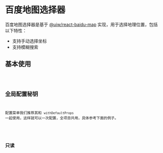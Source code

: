 # 百度地图选择器

百度地图选择器是基于 [@uiw/react-baidu-map](https://github.com/uiwjs/react-baidu-map/) 实现，用于选择地理位置，包括以下特性：

- 支持手动选择坐标
- 支持模糊搜索

## 基本使用

<code src="./__demos__/baidu-map/base.tsx" />

## 全局配置秘钥

配置菜单我们推荐其和 `withDefaultProps` 一起使用，这样就可以一次配置，全项目共用，具体参考下面的例子。

<code src="./__demos__/baidu-map/ak.tsx" />

## 只读

<code src="./__demos__/baidu-map/readonly.tsx" />

<API src="./__demos__/baidu-map/types.tsx"></API>
